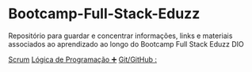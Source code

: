 # Bootcamp-Full-Stack-Eduzz
Repositório para guardar e concentrar informações, links e materiais associados ao aprendizado ao longo do Bootcamp Full Stack Eduzz DIO

[Scrum](https://github.com/vbiar/Bootcamp-Full-Stack-EduzzDIO/tree/main/1%20-%20SCRUM)
[Lógica de Programação ➕](https://github.com/vbiar/Bootcamp-Full-Stack-EduzzDIO/tree/main/2%20-%20L%C3%B3gica%20de%20Programa%C3%A7%C3%A3o)
[Git/GitHub :](https://github.com/vbiar/Bootcamp-Full-Stack-EduzzDIO/tree/main/3%20-%20Git%20e%20GitHub)
